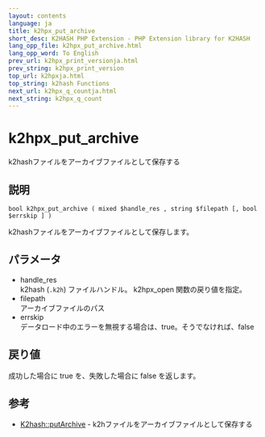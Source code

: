 ```yaml
---
layout: contents
language: ja
title: k2hpx_put_archive
short_desc: K2HASH PHP Extension - PHP Extension library for K2HASH
lang_opp_file: k2hpx_put_archive.html
lang_opp_word: To English
prev_url: k2hpx_print_versionja.html
prev_string: k2hpx_print_version
top_url: k2hpxja.html
top_string: k2hash Functions
next_url: k2hpx_q_countja.html
next_string: k2hpx_q_count
---
```


# k2hpx_put_archive
k2hashファイルをアーカイブファイルとして保存する

## 説明

```
bool k2hpx_put_archive ( mixed $handle_res , string $filepath [, bool $errskip ] )
```

k2hashファイルをアーカイブファイルとして保存します。 

## パラメータ
- handle_res  
k2hash (`.k2h`) ファイルハンドル。 k2hpx_open 関数の戻り値を指定。
- filepath  
アーカイブファイルのパス
- errskip  
データロード中のエラーを無視する場合は、true。そうでなければ、false

## 戻り値
成功した場合に true を、失敗した場合に false を返します。

## 参考
- [K2hash::putArchive](k2h_putarchiveja.html) - k2hファイルをアーカイブファイルとして保存する
